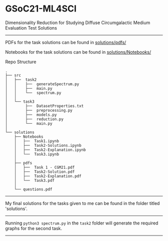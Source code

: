 # GSoC21-ML4SCI
Dimensionality Reduction for Studying Diffuse Circumgalactic Medium Evaluation Test Solutions
***

PDFs for the task solutions can be found in [solutions/pdfs/](https://github.com/Naimish240/GSoC21-ML4SCI/tree/main/solutions/pdfs)

Notebooks for the task solutions can be found in [solutions/Notebooks/](https://github.com/Naimish240/GSoC21-ML4SCI/tree/main/solutions/notebooks)

Repo Structure
```
.
├── src
│   ├──  task2
│   │    ├──  generateSpectrum.py
│   │    ├──  main.py
│   │    └──  spectrum.py
│   │
│   └── task3
│        ├──  DatasetProperties.txt
│        ├──  preprocessing.py
│        ├──  models.py
│        ├──  reduction.py
│        └──  main.py
│
└── solutions
    ├── Notebooks
    │   ├──  Task1.ipynb
    │   ├──  Task2-Solutions.ipynb
    │   ├──  Task2-Explanation.ipynb
    │   └──  Task3.ipynb
    │
    ├── pdfs
    │   ├──  Task 1 - CGM21.pdf
    │   ├──  Task2-Solution.pdf
    │   ├──  Task2-Explanation.pdf
    │   └──  Task3.pdf
    │
    └── questions.pdf
```
***
 My final solutions for the tasks given to me can be found in the folder titled 'solutions'.
***
Running `python3 spectrum.py` in the `task2` folder will generate the required graphs for the second task.
***
